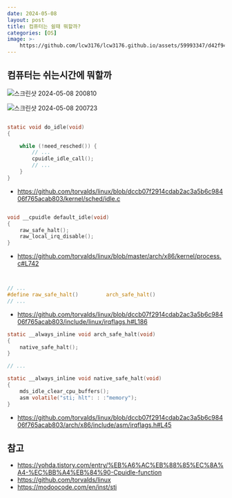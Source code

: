 ```yaml
---
date: 2024-05-08
layout: post
title: 컴퓨터는 쉴때 뭐할까?
categories: [OS]
image: >-
    https://github.com/lcw3176/lcw3176.github.io/assets/59993347/d42f94e7-0a97-42e4-95a1-9bf7ec23ee04
---
```


## 컴퓨터는 쉬는시간에 뭐할까

![스크린샷 2024-05-08 200810](https://github.com/lcw3176/lcw3176.github.io/assets/59993347/66c3129c-fea8-4107-be13-3cb5dd6fa37f)


![스크린샷 2024-05-08 200723](https://github.com/lcw3176/lcw3176.github.io/assets/59993347/b1e842c0-fc5b-4aed-9333-49fec6f199aa)


```c

static void do_idle(void)
{

    while (!need_resched()) {
		// ...
        cpuidle_idle_call();
        // ...
    }
}

```
- https://github.com/torvalds/linux/blob/dccb07f2914cdab2ac3a5b6c98406f765acab803/kernel/sched/idle.c



```c

void __cpuidle default_idle(void)
{
	raw_safe_halt();
	raw_local_irq_disable();
}

```
- https://github.com/torvalds/linux/blob/master/arch/x86/kernel/process.c#L742

```c


// ...
#define raw_safe_halt()			arch_safe_halt()
// ...
```
- https://github.com/torvalds/linux/blob/dccb07f2914cdab2ac3a5b6c98406f765acab803/include/linux/irqflags.h#L186

```c
static __always_inline void arch_safe_halt(void)
{
	native_safe_halt();
}

// ...

static __always_inline void native_safe_halt(void)
{
	mds_idle_clear_cpu_buffers();
	asm volatile("sti; hlt": : :"memory");
}

```
- https://github.com/torvalds/linux/blob/dccb07f2914cdab2ac3a5b6c98406f765acab803/arch/x86/include/asm/irqflags.h#L45


## 참고

- https://yohda.tistory.com/entry/%EB%A6%AC%EB%88%85%EC%8A%A4-%EC%BB%A4%EB%84%90-Cpuidle-function
- https://github.com/torvalds/linux
- https://modoocode.com/en/inst/sti
